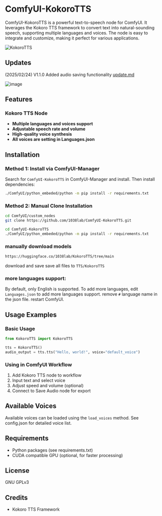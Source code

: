 # ComfyUI-KokoroTTS

ComfyUI-KokoroTTS is a powerful text-to-speech node for ComfyUI. It leverages the Kokoro TTS framework to convert text into natural-sounding speech, supporting multiple languages and voices. The node is easy to integrate and customize, making it perfect for various applications.

![KokoroTTS](https://github.com/user-attachments/assets/d2890e2a-2f37-46bf-9aaf-632a0d0f868d)

## Updates
(2025/02/24) V1.1.0 Added audio saving functionality [update.md](https://github.com/1038lab/ComfyUI-KokoroTTS/blob/main/update.md#v110-20250224)
  
![image](https://github.com/user-attachments/assets/f9629581-54fc-4fdf-9711-f4924796ba50)

## Features
### Kokoro TTS Node
- **Multiple languages and voices support**
- **Adjustable speech rate and volume**
- **High-quality voice synthesis**
- **All voices are setting in Languages.json**

## Installation

### Method 1: Install via ComfyUI-Manager
Search for `ComfyUI-KokoroTTS` in ComfyUI-Manager and install.
Then install dependencies:
```bash
./ComfyUI/python_embeded/python -m pip install -r requirements.txt
```

### Method 2: Manual Clone Installation
```bash
cd ComfyUI/custom_nodes
git clone https://github.com/1038lab/ComfyUI-KokoroTTS.git

cd ComfyUI-KokoroTTS
./ComfyUI/python_embeded/python -m pip install -r requirements.txt
```
### manually download models
```bash
https://huggingface.co/1038lab/KokoroTTS/tree/main
```
download and save save all files to `TTS/KokoroTTS`

### more languages support:
By default, only English is supported. To add more languages, edit `Languages.json` to add more languages support. remove `#` language name in the json file. restart ComfyUI.

## Usage Examples

### Basic Usage
```python
from KokoroTTS import KokoroTTS

tts = KokoroTTS()
audio_output = tts.tts("Hello, world!", voice="default_voice")
```

### Using in ComfyUI Workflow
1. Add Kokoro TTS node to workflow
2. Input text and select voice
3. Adjust speed and volume (optional)
4. Connect to Save Audio node for export

## Available Voices

Available voices can be loaded using the `load_voices` method. See config.json for detailed voice list.

## Requirements
- Python packages (see requirements.txt)
- CUDA compatible GPU (optional, for faster processing)

## License
GNU GPLv3

## Credits
- Kokoro TTS Framework
